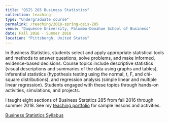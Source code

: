 ```yaml
---
title: "QSIS 285 Business Statistics"
collection: teaching
type: "Undergraduate course"
permalink: /teaching/2018-spring-qsis-285
venue: "Duquesne University, Palumbo-Donahue School of Business"
date: Fall 2016 - Summer 2018
location: "Pittsburgh, United States"
---
```


In Business Statistics, students select and apply appropriate statistical tools and methods to answer questions, solve problems, and make informed, evidence-based decisions. Course topics include descriptive statistics (visual descriptions and summaries of the data using graphs and tables), inferential statistics (hypothesis testing using the normal, t, F, and chi-square distributions), and regression analysis (simple linear and multiple linear regression). Students engaged with these topics through hands-on activities, simulations, and projects.

I taught eight sections of Business Statstics 285 from fall 2016 through summer 2018. See my <a href="https://lisasteaching.github.io/DuquesneProf/business_statistics/" target="_blank">teaching portfolio</a> for sample lessons and activities.<br/>

<a href="https://lisasteaching.github.io/DuquesneProf/portfolio_teaching/fundamentals_stats/syllabus-BusStats-Spr2018.pdf" target="_blank">Business Statistics Syllabus</a> 
